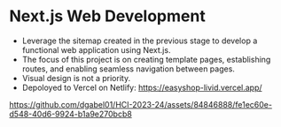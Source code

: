 # Next.js Web Development

- Leverage the sitemap created in the previous stage to develop a functional web application using Next.js. 
- The focus of this project is on creating template pages, establishing routes, and enabling seamless navigation between pages. 
- Visual design is not a priority.
- Depoloyed to Vercel on Netlify: https://easyshop-livid.vercel.app/



https://github.com/dgabel01/HCI-2023-24/assets/84846888/fe1ec60e-d548-40d6-9924-b1a9e270bcb8




